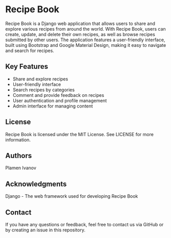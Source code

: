 # Recipe Book

Recipe Book is a Django web application that allows users to share and explore various recipes from around the world. With Recipe Book, users can create, update, and delete their own recipes, as well as browse recipes submitted by other users. The application features a user-friendly interface, built using Bootstrap and Google Material Design, making it easy to navigate and search for recipes.

## Key Features

- Share and explore recipes
- User-friendly interface
- Search recipes by categories
- Comment and provide feedback on recipes
- User authentication and profile management
- Admin interface for managing content

## License

Recipe Book is licensed under the MIT License. See LICENSE for more information.

## Authors

Plamen Ivanov

## Acknowledgments

Django - The web framework used for developing Recipe Book

## Contact

If you have any questions or feedback, feel free to contact us via GitHub or by creating an issue in this repository.
